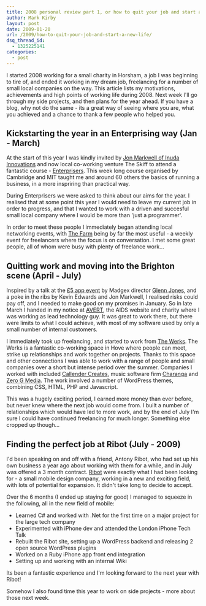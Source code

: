 ```yaml
---
title: 2008 personal review part 1, or how to quit your job and start a new life
author: Mark Kirby
layout: post
date: 2009-01-20
url: /2009/how-to-quit-your-job-and-start-a-new-life/
dsq_thread_id:
  - 1325225141
categories:
  - post
---
```

I started 2008 working for a small charity in Horsham, a job I was beginning to tire of, and ended it working in my dream job, freelancing for a number of small local companies on the way. This article lists my motivations, achievements and high points of working life during 2008. Next week I'll go through my side projects, and then plans for the year ahead. If you have a blog, why not do the same - its a great way of seeing where you are, what you achieved and a chance to thank a few people who helped you.

## Kickstarting the year in an Enterprising way (Jan - March)

At the start of this year I was kindly invited by [Jon Markwell of Inuda Innovations][1] and now local co-working venture The Skiff to attend a fantastic course - [Enterprisers][2]. This week long course organised by Cambridge and MIT taught me and around 60 others the basics of running a business, in a more inspriring than practical way.

During Enterprisers we were asked to think about our aims for the year. I realised that at some point this year I would need to leave my current job in order to progress, and that I wanted to work with a driven and succesful small local company where I would be more than 'just a programmer'.

In order to meet these people I immediately began attending local networking events, with [The Farm][3] being by far the most useful - a weekly event for freelancers where the focus is on conversation. I met some great people, all of whom were busy with plenty of freelance work...

## Quitting work and moving into the Brighton scene (April - July)

Inspired by a talk at the [£5 app event][4] by Madgex director [Glenn Jones][5], and a poke in the ribs by Kevin Edwards and Jon Markwell, I realised risks could pay off, and I needed to make good on my promises in January. So in late March I handed in my notice at [AVERT][6], the AIDS website and charity where I was working as lead technology guy. It was great to work there, but there were limits to what I could achieve, with most of my software used by only a small number of internal customers.

I immediately took up freelancing, and started to work from [The Werks][7]. The Werks is a fantastic co-working space in Hove where people can meet, strike up relationships and work together on projects. Thanks to this space and other connections I was able to work with a range of people and small companies over a short but intense period over the summer. Companies I worked with included [Callender Creates][8], music software firm [Charanga][9] and [Zero G Media][10]. The work involved a number of WordPress themes, combining CSS, HTML, PHP and Javascript.

This was a hugely exciting period, I earned more money than ever before, but never knew where the next job would come from. I built a number of relationships which would have led to more work, and by the end of July I'm sure I could have continued freelancing for much longer. Something else cropped up though...

## Finding the perfect job at Ribot (July - 2009)

I'd been speaking on and off with a friend, Antony Ribot, who had set up his own business a year ago about working with them for a while, and in July was offered a 3 month contract. [Ribot][11] were exactly what I had been looking for - a small mobile design company, working in a new and exciting field, with lots of potential for expansion. It didn't take long to decide to accept.

Over the 6 months (I ended up staying for good) I managed to squeeze in the following, all in the new field of mobile:

* Learned C# and worked with .Net for the first time on a major project for the large tech company
* Experimented with iPhone dev and attended the London iPhone Tech Talk
* Rebuilt the Ribot site, setting up a WordPress backend and releasing 2 open source WordPress plugins
* Worked on a Ruby iPhone app front end integration
* Setting up and working with an internal Wiki

Its been a fantastic experience and I'm looking forward to the next year with Ribot!

Somehow I also found time this year to work on side projects - more about those next week.

 [1]: http://www.inuda.com/
 [2]: http://www.cfel.jbs.cam.ac.uk/programmes/enterprisers/index.html
 [3]: http://www.brightonfarm.com/
 [4]: http://fivepoundapp.com/
 [5]: http://www.glennjones.net/Home/
 [6]: http://www.avert.org/
 [7]: http://thewerks.org.uk/
 [8]: http://www.callendercreates.com/
 [9]: http://www.charanga.com/
 [10]: http://www.zerogmedia.co.uk/
 [11]: http://ribot.co.uk/